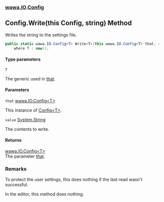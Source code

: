 ### [wawa.IO](wawa.IO.md 'wawa.IO').[Config](Config.md 'wawa.IO.Config')

## Config.Write<T>(this Config<T>, string) Method

Writes the string to the settings file.

```csharp
public static wawa.IO.Config<T> Write<T>(this wawa.IO.Config<T> that, string value)
    where T : new();
```
#### Type parameters

<a name='wawa.IO.Config.Write_T_(thiswawa.IO.Config_T_,string).T'></a>

`T`

The generic used in [that](Config.Write{T}(Config{T},string).md#wawa.IO.Config.Write_T_(thiswawa.IO.Config_T_,string).that 'wawa.IO.Config.Write<T>(this wawa.IO.Config<T>, string).that').
#### Parameters

<a name='wawa.IO.Config.Write_T_(thiswawa.IO.Config_T_,string).that'></a>

`that` [wawa.IO.Config&lt;](Config{T}.md 'wawa.IO.Config<T>')[T](Config.Write{T}(Config{T},string).md#wawa.IO.Config.Write_T_(thiswawa.IO.Config_T_,string).T 'wawa.IO.Config.Write<T>(this wawa.IO.Config<T>, string).T')[&gt;](Config{T}.md 'wawa.IO.Config<T>')

This instance of [Config&lt;T&gt;](Config{T}.md 'wawa.IO.Config<T>').

<a name='wawa.IO.Config.Write_T_(thiswawa.IO.Config_T_,string).value'></a>

`value` [System.String](https://docs.microsoft.com/en-us/dotnet/api/System.String 'System.String')

The contents to write.

#### Returns
[wawa.IO.Config&lt;](Config{T}.md 'wawa.IO.Config<T>')[T](Config.Write{T}(Config{T},string).md#wawa.IO.Config.Write_T_(thiswawa.IO.Config_T_,string).T 'wawa.IO.Config.Write<T>(this wawa.IO.Config<T>, string).T')[&gt;](Config{T}.md 'wawa.IO.Config<T>')  
The parameter [that](Config.Write{T}(Config{T},string).md#wawa.IO.Config.Write_T_(thiswawa.IO.Config_T_,string).that 'wawa.IO.Config.Write<T>(this wawa.IO.Config<T>, string).that').

### Remarks
  
To protect the user settings, this does nothing if the last read wasn't successful.  
  
In the editor, this method does nothing.